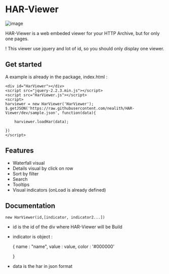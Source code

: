 # HAR-Viewer

![image](https://raw.githubusercontent.com/nealith/HAR-Viewer/dev/har-viewer.png)

HAR-Viewer is a web embeded viewer for your HTTP Archive, but for only one pages.

! This viewer use jquery and lot of id, so you should only display one viewer.

## Get started

A example is already in the package, index.html :

    <div id="HarViewer"></div>
    <script src="jquery-2.2.3.min.js"></script>
    <script src="HarViewer.js"></script>
    <script>
    harviewer = new HarViewer('HarViewer');
    $.getJSON('https://raw.githubusercontent.com/nealith/HAR-Viewer/dev/sample.json', function(data){

        harviewer.loadHar(data);

    })
    </script>

## Features

- Waterfall visual
- Details visual by click on row
- Sort by filter
- Search    
- Tooltips
- Visual indicators (onLoad is already defined)

## Documentation

    new HarViewer(id,[indicator, indicator2...])

- id is the id of the div where HAR-Viewer will be Build
- indicator is object :

    {
        name : "name",
        value : value,
        color : '#000000'

    }  

- data is the har in json format  
